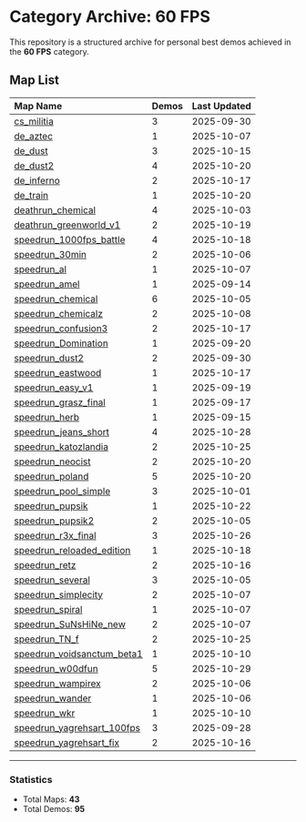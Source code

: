 # Category Archive: 60 FPS

This repository is a structured archive for personal best demos achieved in the **60 FPS** category.

## Map List

| Map Name | Demos | Last Updated |
| :--- | :---- | :--- |
| [cs_militia](./cs_militia) | 3 | 2025-09-30 |
| [de_aztec](./de_aztec) | 1 | 2025-10-07 |
| [de_dust](./de_dust) | 3 | 2025-10-15 |
| [de_dust2](./de_dust2) | 4 | 2025-10-20 |
| [de_inferno](./de_inferno) | 2 | 2025-10-17 |
| [de_train](./de_train) | 1 | 2025-10-20 |
| [deathrun_chemical](./deathrun_chemical) | 4 | 2025-10-03 |
| [deathrun_greenworld_v1](./deathrun_greenworld_v1) | 2 | 2025-10-19 |
| [speedrun_1000fps_battle](./speedrun_1000fps_battle) | 4 | 2025-10-18 |
| [speedrun_30min](./speedrun_30min) | 2 | 2025-10-06 |
| [speedrun_al](./speedrun_al) | 1 | 2025-10-07 |
| [speedrun_amel](./speedrun_amel) | 1 | 2025-09-14 |
| [speedrun_chemical](./speedrun_chemical) | 6 | 2025-10-05 |
| [speedrun_chemicalz](./speedrun_chemicalz) | 2 | 2025-10-08 |
| [speedrun_confusion3](./speedrun_confusion3) | 2 | 2025-10-17 |
| [speedrun_Domination](./speedrun_Domination) | 1 | 2025-09-20 |
| [speedrun_dust2](./speedrun_dust2) | 2 | 2025-09-30 |
| [speedrun_eastwood](./speedrun_eastwood) | 1 | 2025-10-17 |
| [speedrun_easy_v1](./speedrun_easy_v1) | 1 | 2025-09-19 |
| [speedrun_grasz_final](./speedrun_grasz_final) | 1 | 2025-09-17 |
| [speedrun_herb](./speedrun_herb) | 1 | 2025-09-15 |
| [speedrun_jeans_short](./speedrun_jeans_short) | 4 | 2025-10-28 |
| [speedrun_katozlandia](./speedrun_katozlandia) | 2 | 2025-10-25 |
| [speedrun_neocist](./speedrun_neocist) | 2 | 2025-10-20 |
| [speedrun_poland](./speedrun_poland) | 5 | 2025-10-20 |
| [speedrun_pool_simple](./speedrun_pool_simple) | 3 | 2025-10-01 |
| [speedrun_pupsik](./speedrun_pupsik) | 1 | 2025-10-22 |
| [speedrun_pupsik2](./speedrun_pupsik2) | 2 | 2025-10-05 |
| [speedrun_r3x_final](./speedrun_r3x_final) | 3 | 2025-10-26 |
| [speedrun_reloaded_edition](./speedrun_reloaded_edition) | 1 | 2025-10-18 |
| [speedrun_retz](./speedrun_retz) | 2 | 2025-10-16 |
| [speedrun_several](./speedrun_several) | 3 | 2025-10-05 |
| [speedrun_simplecity](./speedrun_simplecity) | 2 | 2025-10-07 |
| [speedrun_spiral](./speedrun_spiral) | 1 | 2025-10-07 |
| [speedrun_SuNsHiNe_new](./speedrun_SuNsHiNe_new) | 2 | 2025-10-07 |
| [speedrun_TN_f](./speedrun_TN_f) | 2 | 2025-10-25 |
| [speedrun_voidsanctum_beta1](./speedrun_voidsanctum_beta1) | 1 | 2025-10-10 |
| [speedrun_w00dfun](./speedrun_w00dfun) | 5 | 2025-10-29 |
| [speedrun_wampirex](./speedrun_wampirex) | 2 | 2025-10-06 |
| [speedrun_wander](./speedrun_wander) | 1 | 2025-10-06 |
| [speedrun_wkr](./speedrun_wkr) | 1 | 2025-10-10 |
| [speedrun_yagrehsart_100fps](./speedrun_yagrehsart_100fps) | 3 | 2025-09-28 |
| [speedrun_yagrehsart_fix](./speedrun_yagrehsart_fix) | 2 | 2025-10-16 |

---

### Statistics
- Total Maps: **43**
- Total Demos: **95**